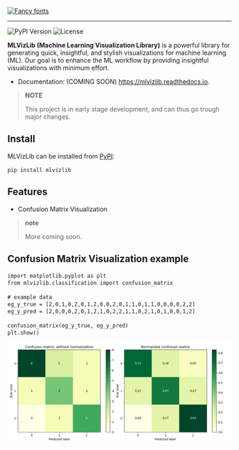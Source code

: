 [![Fancy fonts](https://see.fontimg.com/api/renderfont4/YzqJL/eyJyIjoiZHciLCJoIjoxMTcsInciOjEwMDAsImZzIjoxMTcsImZnYyI6IiMyMUJDQzUiLCJiZ2MiOiIjRkZGRkZGIn0/W01MXSBWaXogTGli/broshk-plum.png)](https://www.fontspace.com/category/fancy)

--------------------------------------

![PyPI Version](https://img.shields.io/pypi/v/mlvizlib)
![License](https://img.shields.io/pypi/l/mlvizlib)

**MLVizLib (Machine Learning Visualization Library)** is a powerful
library for generating quick, insightful, and stylish visualizations for
machine learning (ML). Our goal is to enhance the ML workflow by
providing insightful visualizations with minimum effort.

-   Documentation: (COMING SOON) <https://mlvizlib.readthedocs.io>.

> **NOTE**
>
> This project is in early stage development, and can thus go trough major changes.

Install
-------

MLVizLib can be installed from
[PyPI](https://pypi.org/project/mlvizlib/):

``` {.sourceCode .python}
pip install mlvizlib
```

Features
--------

-   Confusion Matrix Visualization

> **note**
>
> More coming soon.

Confusion Matrix Visualization example
--------------------------------------

``` {.sourceCode .python}
import matplotlib.pyplot as plt
from mlvizlib.classification import confusion_matrix

# example data
eg_y_true = [2,0,1,0,2,0,1,2,0,0,2,0,1,1,0,1,1,0,0,0,0,2,2]
eg_y_pred = [2,0,0,0,2,0,1,2,1,0,2,2,1,1,0,2,1,0,1,0,0,1,2]

confusion_matrix(eg_y_true, eg_y_pred)
plt.show()
```
<p align="center">
  <img src="https://github.com/kristianbonnici/mlvizlib/blob/master/img/example-cm-viz.jpg?raw=true" width="800" />
</p>
